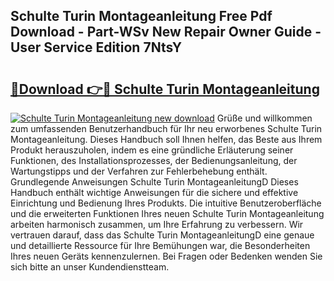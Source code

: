## Schulte Turin Montageanleitung Free Pdf Download - Part-WSv New Repair Owner Guide - User Service Edition 7NtsY

# <h2><a href="http://df6hof1.blite.top/?on=Schulte+Turin+Montageanleitung">🔗Download 👉🔴 Schulte Turin Montageanleitung</a></h2>

[![Schulte Turin Montageanleitung new download](https://i.imgur.com/lujVjoI.png)](http://df6hof1.blite.top/?on=Schulte+Turin+Montageanleitung)
Grüße und willkommen zum umfassenden Benutzerhandbuch für Ihr neu erworbenes Schulte Turin Montageanleitung. Dieses Handbuch soll Ihnen helfen, das Beste aus Ihrem Produkt herauszuholen, indem es eine gründliche Erläuterung seiner Funktionen, des Installationsprozesses, der Bedienungsanleitung, der Wartungstipps und der Verfahren zur Fehlerbehebung enthält. Grundlegende Anweisungen Schulte Turin MontageanleitungD Dieses Handbuch enthält wichtige Anweisungen für die sichere und effektive Einrichtung und Bedienung Ihres Produkts. Die intuitive Benutzeroberfläche und die erweiterten Funktionen Ihres neuen Schulte Turin Montageanleitung arbeiten harmonisch zusammen, um Ihre Erfahrung zu verbessern. Wir vertrauen darauf, dass das Schulte Turin MontageanleitungD eine genaue und detaillierte Ressource für Ihre Bemühungen war, die Besonderheiten Ihres neuen Geräts kennenzulernen. Bei Fragen oder Bedenken wenden Sie sich bitte an unser Kundendienstteam.
